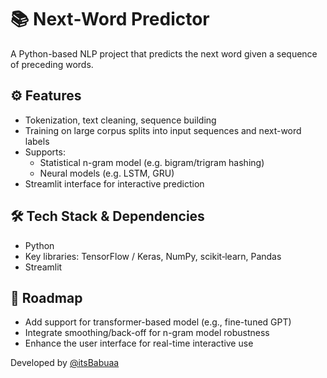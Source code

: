 # 📚 Next‑Word Predictor

A Python-based NLP project that predicts the next word given a sequence of preceding words.

## ⚙️ Features

- Tokenization, text cleaning, sequence building
- Training on large corpus splits into input sequences and next-word labels
- Supports:
  - Statistical n-gram model (e.g. bigram/trigram hashing)
  - Neural models (e.g. LSTM, GRU)
- Streamlit interface for interactive prediction

## 🛠️ Tech Stack & Dependencies

- Python
- Key libraries: TensorFlow / Keras, NumPy, scikit‑learn, Pandas
- Streamlit

## 🚀 Roadmap

* Add support for transformer-based model (e.g., fine-tuned GPT)
* Integrate smoothing/back-off for n-gram model robustness
* Enhance the user interface for real-time interactive use

Developed by [@itsBabuaa](https://github.com/itsBabuaa)
